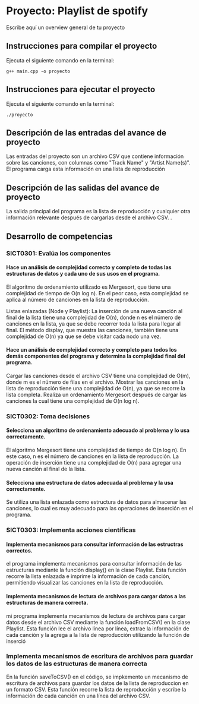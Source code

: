 # Proyecto: Playlist de spotify
Escribe aquí un overview general de tu proyecto

## Instrucciones para compilar el proyecto
Ejecuta el siguiente comando en la terminal:

`g++ main.cpp -o proyecto` 

## Instrucciones para ejecutar el proyecto
Ejecuta el siguiente comando en la terminal:

`./proyecto` 

## Descripción de las entradas del avance de proyecto
Las entradas del proyecto son un archivo CSV que contiene información sobre las canciones, con columnas como "Track Name" y "Artist Name(s)". El programa carga esta información en una lista de reproducción

## Descripción de las salidas del avance de proyecto
 La salida principal del programa es la lista de reproducción y cualquier otra información relevante después de cargarlas desde el archivo CSV. .
 
## Desarrollo de competencias

### SICT0301: Evalúa los componentes
#### Hace un análisis de complejidad correcto y completo de todas las estructuras de datos y cada uno de sus usos en el programa.

El algoritmo de ordenamiento utilizado es Mergesort, que tiene una complejidad de tiempo de O(n log n). En el peor caso, esta complejidad se aplica al número de canciones en la lista de reproducción.

Listas enlazadas (Node y Playlist): La inserción de una nueva canción al final de la lista tiene una complejidad de O(n), donde n es el número de canciones en la lista, ya que se debe recorrer toda la lista para llegar al final. El método display, que muestra las canciones, también tiene una complejidad de O(n) ya que se debe visitar cada nodo una vez.

#### Hace un análisis de complejidad correcto y completo para todos los demás componentes del programa y determina la complejidad final del programa.

Cargar las canciones desde el archivo CSV tiene una complejidad de O(m), donde m es el número de filas en el archivo.
Mostrar las canciones en la lista de reproducción tiene una complejidad de O(n), ya que se recorre la lista completa.
Realiza un ordenamiento Mergesort después de cargar las canciones la cual tiene una complejidad de O(n log n).


### SICT0302: Toma decisiones
#### Selecciona un algoritmo de ordenamiento adecuado al problema y lo usa correctamente.
El algoritmo Mergesort tiene una complejidad de tiempo de O(n log n). En este caso, n es el número de canciones en la lista de reproducción. La operación de inserción tiene una complejidad de O(n) para agregar una nueva canción al final de la lista.


#### Selecciona una estructura de datos adecuada al problema y la usa correctamente.

Se utiliza una lista enlazada como estructura de datos para almacenar las canciones, lo cual es muy adecuado para las operaciones de inserción en el programa.

### SICT0303: Implementa acciones científicas
#### Implementa mecanismos para consultar información de las estructras correctos.

el programa implementa mecanismos para consultar información de las estructuras mediante la función display() en la clase Playlist. Esta función recorre la lista enlazada e imprime la información de cada canción, permitiendo visualizar las canciones en la lista de reproducción.

#### Implementa mecanismos de lectura de archivos para cargar datos a las estructuras de manera correcta.
mi programa implementa mecanismos de lectura de archivos para cargar datos desde el archivo CSV mediante la función loadFromCSV() en la clase Playlist. Esta función lee el archivo línea por línea, extrae la información de cada canción y la agrega a la lista de reproducción utilizando la función de inserció

### Implementa mecanismos de escritura de archivos para guardar los datos  de las estructuras de manera correcta

En la función saveToCSV() en el código, se impkemento un mecanismo de escritura de archivos para guardar los datos de la lista de reproduccion en un formato CSV. Esta función recorre la lista de reproducción y escribe la información de cada canción en una línea del archivo CSV.
